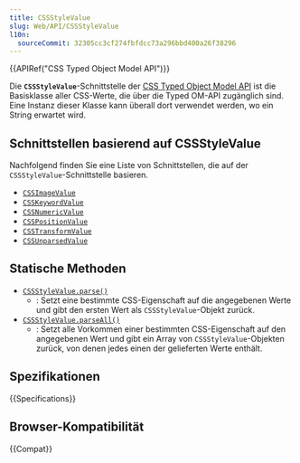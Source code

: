 ```yaml
---
title: CSSStyleValue
slug: Web/API/CSSStyleValue
l10n:
  sourceCommit: 32305cc3cf274fbfdcc73a296bbd400a26f38296
---
```


{{APIRef("CSS Typed Object Model API")}}

Die **`CSSStyleValue`**-Schnittstelle der [CSS Typed Object Model API](/de/docs/Web/API/CSS_Object_Model#css_typed_object_model) ist die Basisklasse aller CSS-Werte, die über die Typed OM-API zugänglich sind. Eine Instanz dieser Klasse kann überall dort verwendet werden, wo ein String erwartet wird.

## Schnittstellen basierend auf CSSStyleValue

Nachfolgend finden Sie eine Liste von Schnittstellen, die auf der `CSSStyleValue`-Schnittstelle basieren.

- [`CSSImageValue`](/de/docs/Web/API/CSSImageValue)
- [`CSSKeywordValue`](/de/docs/Web/API/CSSKeywordValue)
- [`CSSNumericValue`](/de/docs/Web/API/CSSNumericValue)
- [`CSSPositionValue`](/de/docs/Web/API/CSSPositionValue)
- [`CSSTransformValue`](/de/docs/Web/API/CSSTransformValue)
- [`CSSUnparsedValue`](/de/docs/Web/API/CSSUnparsedValue)

## Statische Methoden

- [`CSSStyleValue.parse()`](/de/docs/Web/API/CSSStyleValue/parse_static)
  - : Setzt eine bestimmte CSS-Eigenschaft auf die angegebenen Werte und gibt den ersten Wert als `CSSStyleValue`-Objekt zurück.
- [`CSSStyleValue.parseAll()`](/de/docs/Web/API/CSSStyleValue/parseAll_static)
  - : Setzt alle Vorkommen einer bestimmten CSS-Eigenschaft auf den angegebenen Wert und gibt ein Array von `CSSStyleValue`-Objekten zurück, von denen jedes einen der gelieferten Werte enthält.

## Spezifikationen

{{Specifications}}

## Browser-Kompatibilität

{{Compat}}
